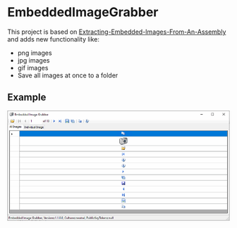 # EmbeddedImageGrabber

This project is based on [Extracting-Embedded-Images-From-An-Assembly](https://www.codeproject.com/Articles/13573/Extracting-Embedded-Images-From-An-Assembly) and adds new functionality like:

 - png images
 - jpg images
 - gif images
 - Save all images at once to a folder

 ## Example

 ![Example](https://raw.githubusercontent.com/StefH/EmbeddedImageGrabber/master/resources/example.png "example")